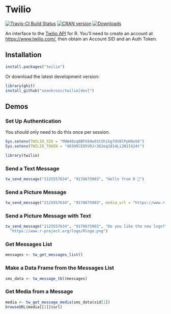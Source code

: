 # Twilio

[![Travis-CI Build Status](https://travis-ci.org/seankross/twilio.svg?branch=master)](https://travis-ci.org/seankross/twilio)
[![CRAN version](http://www.r-pkg.org/badges/version/twilio)](https://cran.r-project.org/package=twilio)
[![Downloads](http://cranlogs.r-pkg.org/badges/twilio)](http://cran-logs.rstudio.com/)

An interface to the [Twilio API](https://www.twilio.com/) for R. You'll need to
create an account at https://www.twilio.com/, then obtain an Account SID and
an Auth Token.

## Installation

```r
install.packages("twilio")
```

Or download the latest development version:

```r
library(ghit)
install_github("seankross/twilio[dev]")
```

## Demos

### Set Up Authentication

You should only need to do this once per session.

```r
Sys.setenv(TWILIO_SID = "M9W4Ozq8BFX94w5St5hikg7UV0lPpH8e56")
Sys.setenv(TWILIO_TOKEN = "483H9lE05V0Jr362eq1814Li2N1I424t")

library(twilio)
```

### Send a Text Message

```r
tw_send_message("2125557634", "9178675903", "Hello from R 👋")
```

### Send a Picture Message

```r
tw_send_message("2125557634", "9178675903", media_url = "https://www.r-project.org/logo/Rlogo.png")
```

### Send a Picture Message with Text

```r
tw_send_message("2125557634", "9178675903", "Do you like the new logo?",
  "https://www.r-project.org/logo/Rlogo.png")
```

### Get Messages List

```r
messages <- tw_get_messages_list()
```

### Make a Data Frame from the Messages List

```r
sms_data <- tw_message_tbl(messages)
```

### Get Media from a Message

```r
media <- tw_get_message_media(sms_data$sid[1])
browseURL(media[[1]]$url)
```
